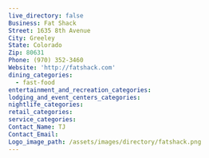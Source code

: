 ```yaml
---
live_directory: false
Business: Fat Shack
Street: 1635 8th Avenue
City: Greeley
State: Colorado
Zip: 80631
Phone: (970) 352-3460
Website: 'http://fatshack.com'
dining_categories:
  - fast-food
entertainment_and_recreation_categories:
lodging_and_event_centers_categories:
nightlife_categories:
retail_categories:
service_categories:
Contact_Name: TJ
Contact_Email:
Logo_image_path: /assets/images/directory/fatshack.png
---
```



